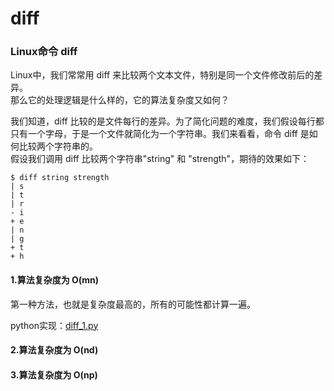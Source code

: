 # diff
### Linux命令 diff
Linux中，我们常常用 diff 来比较两个文本文件，特别是同一个文件修改前后的差异。   
那么它的处理逻辑是什么样的，它的算法复杂度又如何？   

我们知道，diff 比较的是文件每行的差异。为了简化问题的难度，我们假设每行都只有一个字母，于是一个文件就简化为一个字符串。我们来看看，命令 diff 是如何比较两个字符串的。   
假设我们调用 diff 比较两个字符串"string" 和 "strength"，期待的效果如下：

```
$ diff string strength
| s
| t
| r
- i
+ e
| n
| g
+ t
+ h
```

#### 1.算法复杂度为 O(mn)
第一种方法，也就是复杂度最高的，所有的可能性都计算一遍。   


python实现：[diff_1.py](diff_1.py)

#### 2.算法复杂度为 O(nd)

#### 3.算法复杂度为 O(np)
